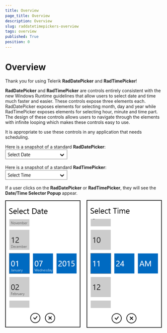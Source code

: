 ```yaml
---
title: Overview
page_title: Overview
description: Overview
slug: raddatetimepickers-overview
tags: overview
published: True
position: 0
---
```


# Overview

Thank you for using Telerik **RadDatePicker** and **RadTimePicker**!

**RadDatePicker** and **RadTimePicker** are controls entirely consistent with the new Windows Runtime guidelines that allow users to select date and time much faster and easier. These controls expose three elements each. RadDatePicker exposes elements for selecting month, day and year while RadTimePicker exposes elements for selecting hour, minute and time part. The design of these controls allows users to navigate through the elements with infinite looping which makes these controls easy to use.

It is appropriate to use these controls in any application that needs scheduling.

Here is a snapshot of a standard **RadDatePicker**:  
![standard Date](images/DatePicker-Picker.png)

Here is a snapshot of a standard **RadTimePicker**:  
![standard Time](images/TimePicker-Picker.png)

If a user clicks on the **RadDatePicker** or **RadTimePicker**, they will see the **Date/Time Selector Popup** appear.

![standard Time](images/DateTimePopups.png)
